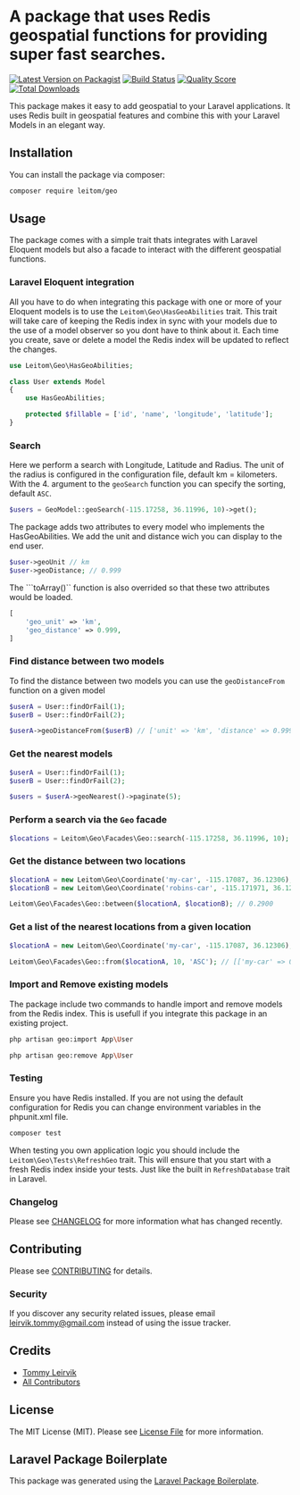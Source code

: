 # A package that uses Redis geospatial functions for providing super fast searches. 

[![Latest Version on Packagist](https://img.shields.io/packagist/v/leitom/geo.svg?style=flat-square)](https://packagist.org/packages/leitom/geo)
[![Build Status](https://img.shields.io/travis/leitom/geo/master.svg?style=flat-square)](https://travis-ci.org/leitom/geo)
[![Quality Score](https://img.shields.io/scrutinizer/g/leitom/geo.svg?style=flat-square)](https://scrutinizer-ci.com/g/leitom/geo)
[![Total Downloads](https://img.shields.io/packagist/dt/leitom/geo.svg?style=flat-square)](https://packagist.org/packages/leitom/geo)

This package makes it easy to add geospatial to your Laravel applications.
It uses Redis built in geospatial features and combine this with your Laravel Models in an elegant way.

## Installation

You can install the package via composer:

```bash
composer require leitom/geo
```

## Usage

The package comes with a simple trait thats integrates with Laravel Eloquent models but also a facade to interact with the different geospatial functions.

### Laravel Eloquent integration

All you have to do when integrating this package with one or more of your Eloquent models is to use the ```Leitom\Geo\HasGeoAbilities``` trait.
This trait will take care of keeping the Redis index in sync with your models due to the use of a model observer so you dont have to think about it.
Each time you create, save or delete a model the Redis index will be updated to reflect the changes.

``` php
use Leitom\Geo\HasGeoAbilities;

class User extends Model
{
    use HasGeoAbilities;

    protected $fillable = ['id', 'name', 'longitude', 'latitude'];
}
```

### Search

Here we perform a search with Longitude, Latitude and Radius.
The unit of the radius is configured in the configuration file, default km = kilometers. With the 4. argument to the ```geoSearch``` function you can specify the sorting, default ```ASC```.

``` php
$users = GeoModel::geoSearch(-115.17258, 36.11996, 10)->get();
```

The package adds two attributes to every model who implements the HasGeoAbilities. We add the unit and distance wich you can display to the end user.

```php
$user->geoUnit // km
$user->geoDistance; // 0.999
```

The ```toArray()`` function is also overrided so that these two attributes would be loaded.

``` php
[
    'geo_unit' => 'km',
    'geo_distance' => 0.999,
]
```

### Find distance between two models

To find the distance between two models you can use the ```geoDistanceFrom``` function on a given model

``` php
$userA = User::findOrFail(1);
$userB = User::findOrFail(2);

$userA->geoDistanceFrom($userB) // ['unit' => 'km', 'distance' => 0.999]
```

### Get the nearest models

``` php
$userA = User::findOrFail(1);
$userB = User::findOrFail(2);

$users = $userA->geoNearest()->paginate(5);
```

### Perform a search via the ```Geo``` facade

``` php
$locations = Leitom\Geo\Facades\Geo::search(-115.17258, 36.11996, 10);
```

### Get the distance between two locations

``` php
$locationA = new Leitom\Geo\Coordinate('my-car', -115.17087, 36.12306);
$locationB = new Leitom\Geo\Coordinate('robins-car', -115.171971, 36.120609);

Leitom\Geo\Facades\Geo::between($locationA, $locationB); // 0.2900
```

### Get a list of the nearest locations from a given location

``` php
$locationA = new Leitom\Geo\Coordinate('my-car', -115.17087, 36.12306);

Leitom\Geo\Facades\Geo::from($locationA, 10, 'ASC'); // [['my-car' => 0], ['your-car' => 0.2900]]
```

### Import and Remove existing models

The package include two commands to handle import and remove models from the Redis index. This is usefull if you integrate this package in an existing project.

``` bash
php artisan geo:import App\User
```

``` bash
php artisan geo:remove App\User
```

### Testing

Ensure you have Redis installed.
If you are not using the default configuration for Redis you can change environment variables in the phpunit.xml file.

``` bash
composer test
```

When testing you own application logic you should include the ```Leitom\Geo\Tests\RefreshGeo``` trait. This will ensure that you start with a fresh Redis index inside your tests. Just like the built in ```RefreshDatabase``` trait in Laravel.

### Changelog

Please see [CHANGELOG](CHANGELOG.md) for more information what has changed recently.

## Contributing

Please see [CONTRIBUTING](CONTRIBUTING.md) for details.

### Security

If you discover any security related issues, please email leirvik.tommy@gmail.com instead of using the issue tracker.

## Credits

- [Tommy Leirvik](https://github.com/leitom)
- [All Contributors](../../contributors)

## License

The MIT License (MIT). Please see [License File](LICENSE.md) for more information.

## Laravel Package Boilerplate

This package was generated using the [Laravel Package Boilerplate](https://laravelpackageboilerplate.com).
